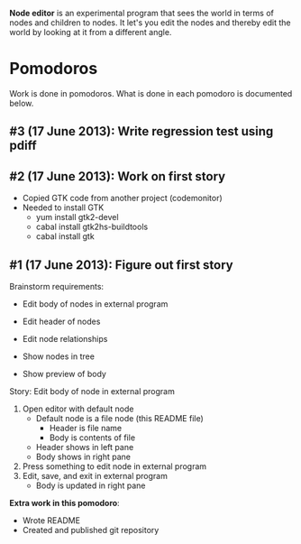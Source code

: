 **Node editor** is an experimental program that sees the world in terms of
nodes and children to nodes. It let's you edit the nodes and thereby edit the
world by looking at it from a different angle.

# Pomodoros

Work is done in pomodoros. What is done in each pomodoro is documented below.

## #3 (17 June 2013): Write regression test using pdiff

## #2 (17 June 2013): Work on first story

* Copied GTK code from another project (codemonitor)
* Needed to install GTK
    * yum install gtk2-devel
    * cabal install gtk2hs-buildtools
    * cabal install gtk

## #1 (17 June 2013): Figure out first story

Brainstorm requirements:

* Edit body of nodes in external program

* Edit header of nodes
* Edit node relationships

* Show nodes in tree
* Show preview of body

Story: Edit body of node in external program

1. Open editor with default node
    * Default node is a file node (this README file)
        * Header is file name
        * Body is contents of file
    * Header shows in left pane
    * Body shows in right pane
2. Press something to edit node in external program
3. Edit, save, and exit in external program
    * Body is updated in right pane

**Extra work in this pomodoro**:

* Wrote README
* Created and published git repository
